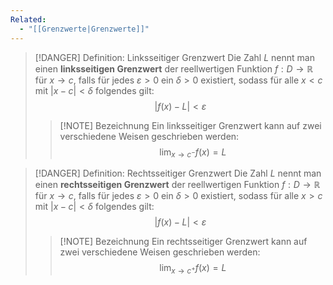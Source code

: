 ```yaml
---
Related:
  - "[[Grenzwerte|Grenzwerte]]"
---
```


> [!DANGER] Definition: Linksseitiger Grenzwert
> Die Zahl $L$ nennt man einen **linksseitigen Grenzwert** der reellwertigen Funktion $f: D \to \mathbb{R}$ für $x\to c$, falls für jedes $\varepsilon \gt 0$ ein $\delta \gt 0$ existiert, sodass für alle $x\lt c$ mit $|x-c|\lt \delta$ folgendes gilt:
> $$|f(x) - L| \lt \varepsilon$$
> 
> > [!NOTE] Bezeichnung
> > Ein linksseitiger Grenzwert kann auf zwei verschiedene Weisen geschrieben werden:
> > $$\lim_{x\to c^-} f(x) = L$$

> [!DANGER] Definition: Rechtsseitiger Grenzwert
> Die Zahl $L$ nennt man einen **rechtsseitigen Grenzwert** der reellwertigen Funktion $f: D \to \mathbb{R}$ für $x\to c$, falls für jedes $\varepsilon \gt 0$ ein $\delta \gt 0$ existiert, sodass für alle $x\gt c$ mit $|x-c|\lt \delta$ folgendes gilt:
> $$|f(x) - L| \lt \varepsilon$$
> 
> > [!NOTE] Bezeichnung
> > Ein rechtsseitiger Grenzwert kann auf zwei verschiedene Weisen geschrieben werden:
> > $$\lim_{x\to c^+} f(x) = L$$
